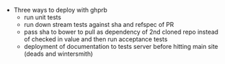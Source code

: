 - Three ways to deploy with ghprb
  - run unit tests
  - run down stream tests against sha and refspec of PR
  - pass sha to bower to pull as dependency of 2nd cloned repo instead of checked in value and then run acceptance tests
  - deployment of documentation to tests server before hitting main site (deads and wintersmith)
